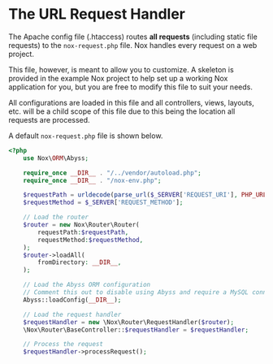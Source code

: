 # The URL Request Handler
The Apache config file (.htaccess) routes **all requests** (including static file requests) to the `nox-request.php` file. Nox handles every request on a web project.

This file, however, is meant to allow you to customize. A skeleton is provided in the example Nox project to help set up a working Nox application for you, but you are free to modify this file to suit your needs.

All configurations are loaded in this file and all controllers, views, layouts, etc. will be a child scope of this file due to this being the location all requests are processed.

A default `nox-request.php` file is shown below.

```php
<?php
    use Nox\ORM\Abyss;

    require_once __DIR__ . "/../vendor/autoload.php";
    require_once __DIR__ . "/nox-env.php";

    $requestPath = urldecode(parse_url($_SERVER['REQUEST_URI'], PHP_URL_PATH));
    $requestMethod = $_SERVER['REQUEST_METHOD'];

    // Load the router
    $router = new Nox\Router\Router(
        requestPath:$requestPath,
        requestMethod:$requestMethod,
    );
    $router->loadAll(
        fromDirectory: __DIR__,
    );

    // Load the Abyss ORM configuration
    // Comment this out to disable using Abyss and require a MySQL connection
    Abyss::loadConfig(__DIR__);

    // Load the request handler
    $requestHandler = new \Nox\Router\RequestHandler($router);
    \Nox\Router\BaseController::$requestHandler = $requestHandler;

    // Process the request
    $requestHandler->processRequest();
```